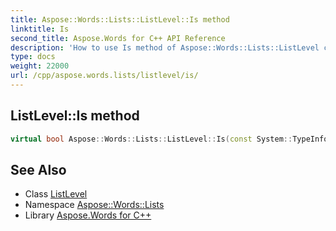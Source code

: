```yaml
---
title: Aspose::Words::Lists::ListLevel::Is method
linktitle: Is
second_title: Aspose.Words for C++ API Reference
description: 'How to use Is method of Aspose::Words::Lists::ListLevel class in C++.'
type: docs
weight: 22000
url: /cpp/aspose.words.lists/listlevel/is/
---
```

## ListLevel::Is method




```cpp
virtual bool Aspose::Words::Lists::ListLevel::Is(const System::TypeInfo &target) const override
```

## See Also

* Class [ListLevel](../)
* Namespace [Aspose::Words::Lists](../../)
* Library [Aspose.Words for C++](../../../)
